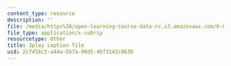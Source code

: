 ```yaml
---
content_type: resource
description: ''
file: /media/https%3A/open-learning-course-data-rc.s3.amazonaws.com/6-006-introduction-to-algorithms-fall-2011/2c7458c5a44a5b7a90d54bf3143c0630_Kg4bqzAqRBM.vtt
file_type: application/x-subrip
resourcetype: Other
title: 3play caption file
uid: 2c7458c5-a44a-5b7a-90d5-4bf3143c0630
---
```

